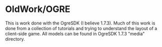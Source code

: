 OldWork/OGRE
============

This is work done with the OgreSDK (I believe 1.7.3). Much of this work is done from a collection of tutorials and
trying to understand the layout of a client-side game. All models can be found in OgreSDK 1.7.3 "media" directory.